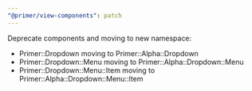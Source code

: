 ```yaml
---
"@primer/view-components": patch
---
```


Deprecate components and moving to new namespace:

- Primer::Dropdown moving to Primer::Alpha::Dropdown
- Primer::Dropdown::Menu moving to Primer::Alpha::Dropdown::Menu
- Primer::Dropdown::Menu::Item moving to Primer::Alpha::Dropdown::Menu::Item
